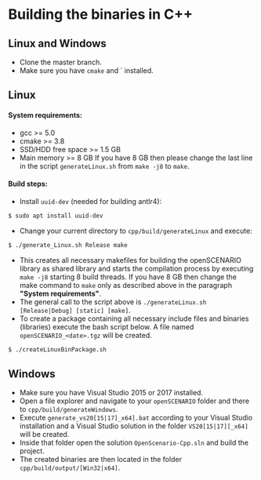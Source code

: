 # Building the binaries in C++

## Linux and Windows
* Clone the master branch.
* Make sure you have `cmake` and ` installed.

## Linux
#### System requirements:
- gcc >= 5.0
- cmake >= 3.8
- SSD/HDD free space >= 1.5 GB
- Main memory >= 8 GB
If you have 8 GB then please change the last line in the script `generateLinux.sh` from `make -j8` to `make`. 

#### Build steps:
* Install `uuid-dev` (needed for building antlr4):
```bash
$ sudo apt install uuid-dev
```
* Change your current directory to `cpp/build/generateLinux` and execute:
```bash
$ ./generate_Linux.sh Release make
```
* This creates all necessary makefiles for building the openSCENARIO library as shared library and starts the compilation process by executing `make -j8` starting 8 build threads. If you have 8 GB then change the make command to `make` only as described above in the paragraph **"System requirements"**.
* The general call to the script above is `./generateLinux.sh [Release|Debug] [static] [make]`.
* To create a package containing all necessary include files and binaries (libraries) execute the bash script below. A file named `openSCENARIO_<date>.tgz` will be created.
```bash
$ ./createLinuxBinPackage.sh
```

## Windows
* Make sure you have Visual Studio 2015 or 2017 installed.
* Open a file explorer and navigate to your `openSCENARIO` folder and there to `cpp/build/generateWindows`.
* Execute `generate_vs20[15|17]_x64].bat` according to your Visual Studio installation and a Visual Studio solution in the folder `VS20[15|17][_x64]` will be created.
* Inside that folder open the solution `OpenScenario-Cpp.sln` and build the project.
* The created binaries are then located in the folder `cpp/build/output/[Win32|x64]`.
